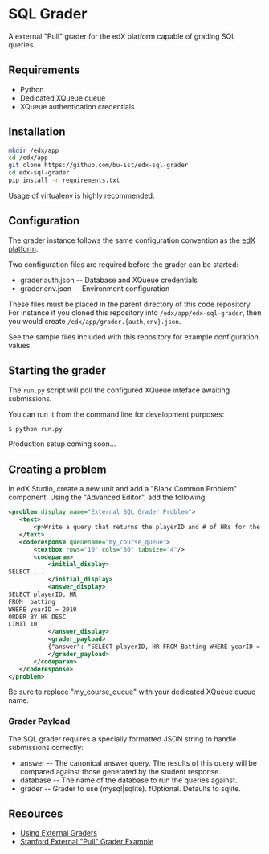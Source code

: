 # SQL Grader

A external "Pull" grader for the edX platform capable of grading SQL queries.

## Requirements
- Python
- Dedicated XQueue queue
- XQueue authentication credentials

## Installation

```bash
mkdir /edx/app
cd /edx/app
git clone https://github.com/bu-ist/edx-sql-grader
cd edx-sql-grader
pip install -r requirements.txt
```

Usage of [virtualenv](http://www.virtualenv.org/en/latest/) is highly recommended.

## Configuration

The grader instance follows the same configuration convention as the [edX platform](https://github.com/edx/edx-platform).

Two configuration files are required before the grader can be started:

- grader.auth.json -- Database and XQueue credentials
- grader.env.json -- Environment configuration

These files must be placed in the parent directory of this code repository.
For instance if you cloned this repository into `/edx/app/edx-sql-grader`, then you would create `/edx/app/grader.{auth,env}.json`.

See the sample files included with this repository for example configuration values.

## Starting the grader

The `run.py` script will poll the configured XQueue inteface awaiting submissions.

You can run it from the command line for development purposes:

```bash
$ python run.py
```

Production setup coming soon...

## Creating a problem

In edX Studio, create a new unit and add a "Blank Common Problem" component.
Using the "Advanced Editor", add the following:

```xml
<problem display_name="External SQL Grader Problem">
   <text>
       <p>Write a query that returns the playerID and # of HRs for the top 10 HR hitters from 2010.</p>
   </text>
   <coderesponse queuename="my_course_queue">
       <textbox rows="10" cols="80" tabsize="4"/>
       <codeparam>
           <initial_display>
SELECT ...
           </initial_display>
           <answer_display>
SELECT playerID, HR
FROM  batting
WHERE yearID = 2010
ORDER BY HR DESC
LIMIT 10
           </answer_display>
           <grader_payload>
           {"answer": "SELECT playerID, HR FROM Batting WHERE yearID = 2010 ORDER BY HR DESC LIMIT 10", "database": "sabermetrics.sqlite", "grader": "sqlite"}
           </grader_payload>
       </codeparam>
   </coderesponse>
</problem>
```

Be sure to replace "my_course_queue" with your dedicated XQueue queue name.

### Grader Payload

The SQL grader requires a specially formatted JSON string to handle submissions correctly:

- answer -- The canonical answer query. The results of this query will be compared against those generated by the student response.
- database -- The name of the database to run the queries against.
- grader -- Grader to use (mysql|sqlite). fOptional. Defaults to sqlite.

## Resources

- [Using External Graders](http://edx.readthedocs.org/projects/ca/en/latest/external_graders.html)
- [Stanford External "Pull" Grader Example](https://github.com/Stanford-Online/xqueue_pull_ref)
